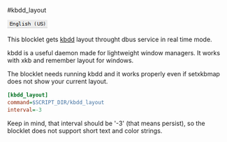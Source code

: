 #kbdd_layout

![view of block](block.png)

This blocklet gets [kbdd](https://github.com/qnikst/kbdd) layout throught dbus service in real time mode.

kbdd is a useful daemon made for lightweight window managers. It works with xkb and remember layout for windows.

The blocklet needs running kbdd and it works properly even if setxkbmap does not show your current layout.

```ini
[kbdd_layout]
command=$SCRIPT_DIR/kbdd_layout
interval=-3
```

Keep in mind, that interval should be '-3' (that means persist), so the blocklet does not support short text and color strings.
